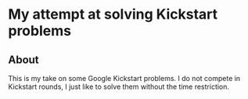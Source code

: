 # My attempt at solving Kickstart problems

## About
This is my take on some Google Kickstart problems. 
I do not compete in Kickstart rounds, I just like to solve them without the time restriction.